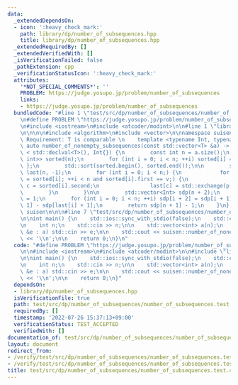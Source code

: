 ```yaml
---
data:
  _extendedDependsOn:
  - icon: ':heavy_check_mark:'
    path: library/dp/number_of_subsequences.hpp
    title: library/dp/number_of_subsequences.hpp
  _extendedRequiredBy: []
  _extendedVerifiedWith: []
  _isVerificationFailed: false
  _pathExtension: cpp
  _verificationStatusIcon: ':heavy_check_mark:'
  attributes:
    '*NOT_SPECIAL_COMMENTS*': ''
    PROBLEM: https://judge.yosupo.jp/problem/number_of_subsequences
    links:
    - https://judge.yosupo.jp/problem/number_of_subsequences
  bundledCode: "#line 1 \"test/src/dp/number_of_subsequences/number_of_subsequences.test.cpp\"\
    \n#define PROBLEM \"https://judge.yosupo.jp/problem/number_of_subsequences\"\n\
    \n#include <iostream>\n#include <atcoder/modint>\n\n#line 1 \"library/dp/number_of_subsequences.hpp\"\
    \n\n\n\n#include <algorithm>\n#include <vector>\n\nnamespace suisen {\n    //\
    \ Requirement: T is comparable \n    template <typename Int, typename T>\n   \
    \ auto number_of_nonempty_subsequences(const std::vector<T> &a) -> decltype(std::declval<T>()\
    \ < std::declval<T>(), Int{}) {\n        const int n = a.size();\n        std::vector<std::pair<T,\
    \ int>> sorted(n);\n        for (int i = 0; i < n; ++i) sorted[i] = { a[i], i\
    \ };\n        std::sort(sorted.begin(), sorted.end());\n\n        std::vector<int>\
    \ last(n, -1);\n        for (int i = 0; i < n;) {\n            for (auto [v, p]\
    \ = sorted[i]; ++i < n and sorted[i].first == v;) {\n                const int\
    \ c = sorted[i].second;\n                last[c] = std::exchange(p, c);\n    \
    \        }\n        }\n\n        std::vector<Int> sdp(n + 2);\n        sdp[1]\
    \ = 1;\n        for (int i = 0; i < n; ++i) sdp[i + 2] = sdp[i + 1] + sdp[i +\
    \ 1] - sdp[last[i] + 1];\n        return sdp[n + 1] - 1;\n    }\n} // namespace\
    \ suisen\n\n\n#line 7 \"test/src/dp/number_of_subsequences/number_of_subsequences.test.cpp\"\
    \n\nint main() {\n    std::ios::sync_with_stdio(false);\n    std::cin.tie(nullptr);\n\
    \n    int n;\n    std::cin >> n;\n\n    std::vector<int> a(n);\n    for (auto\
    \ &e : a) std::cin >> e;\n\n    std::cout << suisen::number_of_nonempty_subsequences<atcoder::modint998244353>(a).val()\
    \ << '\\n';\n\n    return 0;\n}\n"
  code: "#define PROBLEM \"https://judge.yosupo.jp/problem/number_of_subsequences\"\
    \n\n#include <iostream>\n#include <atcoder/modint>\n\n#include \"library/dp/number_of_subsequences.hpp\"\
    \n\nint main() {\n    std::ios::sync_with_stdio(false);\n    std::cin.tie(nullptr);\n\
    \n    int n;\n    std::cin >> n;\n\n    std::vector<int> a(n);\n    for (auto\
    \ &e : a) std::cin >> e;\n\n    std::cout << suisen::number_of_nonempty_subsequences<atcoder::modint998244353>(a).val()\
    \ << '\\n';\n\n    return 0;\n}"
  dependsOn:
  - library/dp/number_of_subsequences.hpp
  isVerificationFile: true
  path: test/src/dp/number_of_subsequences/number_of_subsequences.test.cpp
  requiredBy: []
  timestamp: '2022-07-26 15:37:13+09:00'
  verificationStatus: TEST_ACCEPTED
  verifiedWith: []
documentation_of: test/src/dp/number_of_subsequences/number_of_subsequences.test.cpp
layout: document
redirect_from:
- /verify/test/src/dp/number_of_subsequences/number_of_subsequences.test.cpp
- /verify/test/src/dp/number_of_subsequences/number_of_subsequences.test.cpp.html
title: test/src/dp/number_of_subsequences/number_of_subsequences.test.cpp
---
```

